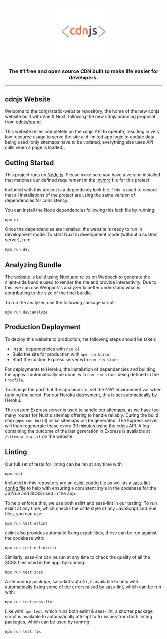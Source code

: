 <h1 align="center">
    <a href="https://cdnjs.com"><img src="https://raw.githubusercontent.com/cdnjs/brand/master/logo/standard/dark-512.png" width="175px" alt="< cdnjs >"></a>
</h1>

<h3 align="center">The #1 free and open source CDN built to make life easier for developers.</h3>

---

## cdnjs Website

Welcome to the cdnjs/static-website repository, the home of the new cdnjs website built with Vue &
Nuxt, following the new cdnjs branding proposal from [cdnjs/brand](https://github.com/cdnjs/brand).

This website relies completely on the cdnjs API to operate, resulting in very low resource usage to
serve the site and limited app logic to update data being used (only sitemaps have to be updated,
everything else uses API calls when a page is loaded).

## Getting Started

This project runs on [Node.js](https://nodejs.org). Please make sure you have a version installed
that matches our defined requirement in the [.nvmrc](.nvmrc) file for this project.

Included with this project is a dependency lock file. This is used to ensure that all installations
of the project are using the same version of dependencies for consistency.

You can install the Node dependencies following this lock file by running:

```shell script
npm ci
```

Once the dependencies are installed, the website is ready to run in development mode. To start Nuxt
in development mode (without a custom server), run:

```shell script
npm run dev
```

## Analyzing Bundle

The website is build using Nuxt and relies on Webpack to generate the client-side bundle used to
render the site and provide interactivity. Due to this, we can use Webpack's analyzer to better
understand what is contributing to the size of the final bundle.

To run the analyzer, use the following package script:

```shell script
npm run dev:analyze
```

## Production Deployment

To deploy this website to production, the following steps should be taken:

- Install dependencies with `npm ci`
- Build the site for production with `npm run build`
- Start the custom Express server with `npm run start`

For deployments to Heroku, the installation of dependencies and building the app will automatically
be done, with `npm run start` being defined in the [`Procfile`](Procfile).

To change the port that the app binds to, set the `PORT` environment var when running the script.
For our Heroku deployment, this is set automatically by Heroku.

The custom Express server is used to handle our sitemaps, as we have too many routes for Nuxt's
sitemap offering to handle reliably. During the build step (`npm run build`) initial sitemaps will
be generated. The Express server will then regenerate these every 30 minutes using the cdnjs API. A
log containing the outcome of the last generation in Express is available at `/sitemap-log.txt` on
the website.

## Linting

Our full set of tests for linting can be run at any time with:

```shell script
npm test
```

Included in this repository are an [eslint config file](.eslintrc.js) as well as a
[sass-lint config file](.sasslintrc) to help with ensuring a consistent style in the codebase for
the JS/Vue and SCSS used in the app.

To help enforce this, we use both eslint and sass-lint in our testing. To run eslint at any time,
which checks the code style of any JavaScript and Vue files, you can use:

```shell script
npm run test:eslint
```

eslint also provides automatic fixing capabilities, these can be run against the codebase with:

```shell script
npm run test:eslint:fix
```

Similarly, sass-lint can be run at any time to check the quality of all the SCSS files used in the
app, by running:

```shell script
npm run test:scss
```

A secondary package, sass-lint-auto-fix, is available to help with automatically fixing some of the
errors raised by sass-lint, which can be run with:

```shell script
npm run test:scss:fix
```

Like with `npm test`, which runs both eslint & sass-lint, a shorter package script is available to
automatically attempt to fix issues from both linting packages, which can be used by running:

```shell script
npm run test:fix
```
